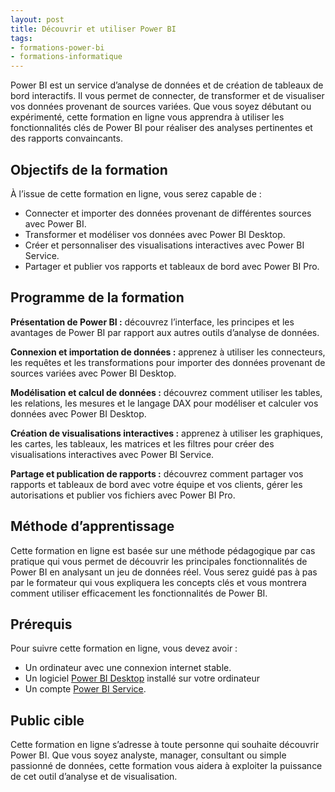 ```yaml
---
layout: post
title: Découvrir et utiliser Power BI
tags:
- formations-power-bi
- formations-informatique
---
```


Power BI est un service d’analyse de données et de création de tableaux de bord interactifs. Il vous permet de connecter, de transformer et de visualiser vos données provenant de sources variées. Que vous soyez débutant ou expérimenté, cette formation en ligne vous apprendra à utiliser les fonctionnalités clés de Power BI pour réaliser des analyses pertinentes et des rapports convaincants.

## Objectifs de la formation

À l’issue de cette formation en ligne, vous serez capable de :

- Connecter et importer des données provenant de différentes sources avec Power BI.
- Transformer et modéliser vos données avec Power BI Desktop.
- Créer et personnaliser des visualisations interactives avec Power BI Service.
- Partager et publier vos rapports et tableaux de bord avec Power BI Pro.

## Programme de la formation

**Présentation de Power BI :** découvrez l’interface, les principes et les avantages de Power BI par rapport aux autres outils d’analyse de données.

**Connexion et importation de données :** apprenez à utiliser les connecteurs, les requêtes et les transformations pour importer des données provenant de sources variées avec Power BI Desktop.

**Modélisation et calcul de données :** découvrez comment utiliser les tables, les relations, les mesures et le langage DAX pour modéliser et calculer vos données avec Power BI Desktop.

**Création de visualisations interactives :** apprenez à utiliser les graphiques, les cartes, les tableaux, les matrices et les filtres pour créer des visualisations interactives avec Power BI Service.

**Partage et publication de rapports :** découvrez comment partager vos rapports et tableaux de bord avec votre équipe et vos clients, gérer les autorisations et publier vos fichiers avec Power BI Pro.

## Méthode d’apprentissage

Cette formation en ligne est basée sur une méthode pédagogique par cas pratique qui vous permet de découvrir les principales fonctionnalités de Power BI en analysant un jeu de données réel. Vous serez guidé pas à pas par le formateur qui vous expliquera les concepts clés et vous montrera comment utiliser efficacement les fonctionnalités de Power BI.

## Prérequis

Pour suivre cette formation en ligne, vous devez avoir :

- Un ordinateur avec une connexion internet stable.
- Un logiciel [Power BI Desktop](https://powerbi.microsoft.com/fr-fr/desktop/) installé sur votre ordinateur
- Un compte [Power BI Service](https://powerbi.microsoft.com/fr-fr/).

## Public cible

Cette formation en ligne s’adresse à toute personne qui souhaite découvrir Power BI. Que vous soyez analyste, manager, consultant ou simple passionné de données, cette formation vous aidera à exploiter la puissance de cet outil d’analyse et de visualisation.

